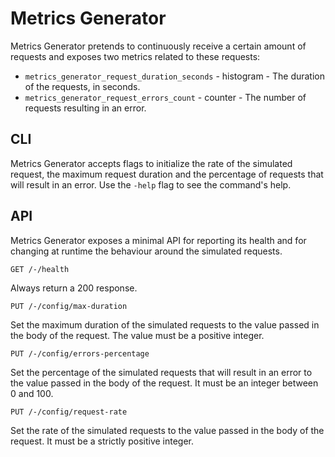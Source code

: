 # Metrics Generator

Metrics Generator pretends to continuously receive a certain amount of requests
and exposes two metrics related to these requests:

- `metrics_generator_request_duration_seconds` - histogram - The duration of the requests, in
  seconds.
- `metrics_generator_request_errors_count` - counter - The number of requests resulting in an
  error.

## CLI

Metrics Generator accepts flags to initialize the rate of the simulated request,
the maximum request duration and the percentage of requests that will result in
an error. Use the `-help` flag to see the command's help.

## API

Metrics Generator exposes a minimal API for reporting its health and for changing at runtime the behaviour around the simulated requests.

```
GET /-/health
```

Always return a 200 response.

```
PUT /-/config/max-duration
```

Set the maximum duration of the simulated requests to the value passed in the
body of the request. The value must be a  positive integer.

```
PUT /-/config/errors-percentage
```

Set the percentage of the simulated requests that will result in an error to the
value passed in the body of the request. It must be an integer between 0 and
100.

```
PUT /-/config/request-rate
```

Set the rate of the simulated requests to the value passed in the body of the
request. It must be a strictly positive integer.
